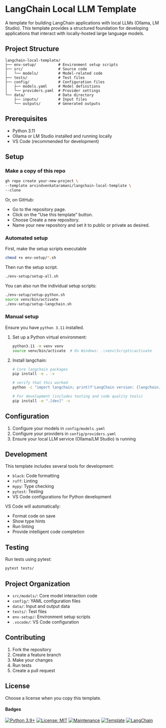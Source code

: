 # LangChain Local LLM Template

A template for building LangChain applications with local LLMs (Ollama, LM Studio). This template provides a structured foundation for developing applications that interact with locally-hosted large language models.

## Project Structure

```
langchain-local-template/
├── env-setup/          # Environment setup scripts
├── src/                # Source code
│   └── models/         # Model-related code
├── tests/              # Test files
├── config/             # Configuration files
│   ├── models.yaml     # Model definitions
│   └── providers.yaml  # Provider settings
└── data/               # Data directory
    ├── inputs/         # Input files
    └── outputs/        # Generated outputs
```

## Prerequisites

- Python 3.11
- Ollama or LM Studio installed and running locally
- VS Code (recommended for development)

## Setup

### Make a copy of this repo
   ```bash
   gh repo create your-new-project \
   --template arvindvenkataramani/langchain-local-template \
   --clone
   ```
Or, on GitHub:
* Go to the repository page.
* Click on the "Use this template" button.
* Choose Create a new repository.
* Name your new repository and set it to public or private as desired.

### Automated setup
First, make the setup scripts executable
   ```bash
   chmod +x env-setup/*.sh
   ```
Then run the setup script.
   ```bash
   ./env-setup/setup-all.sh
   ```

You can also run the individual setup scripts: 
   ```bash
   ./env-setup/setup-python.sh
   source venv/bin/activate
   ./env-setup/setup-langchain.sh
   ```


### Manual setup
Ensure you have `python 3.11` installed.

1. Set up a Python virtual environment:
   ```bash
   python3.11 -m venv venv
   source venv/bin/activate  # On Windows: .\venv\Scripts\activate
   ```
2. Install langchain:
   ```bash
   # Core langchain packages
   pip install -e . -v

   # verify that this worked
   python -c "import langchain; print(f'LangChain version: {langchain.__version__}')"

   # For development (includes testing and code quality tools)
   pip install -e ".[dev]" -v
   ```

## Configuration

1. Configure your models in `config/models.yaml`
2. Configure your providers in `config/providers.yaml`
3. Ensure your local LLM service (Ollama/LM Studio) is running

## Development

This template includes several tools for development:

- `black`: Code formatting
- `ruff`: Linting
- `mypy`: Type checking
- `pytest`: Testing
- VS Code configurations for Python development

VS Code will automatically:
- Format code on save
- Show type hints
- Run linting
- Provide intelligent code completion

## Testing

Run tests using pytest:
```bash
pytest tests/
```

## Project Organization

- `src/models/`: Core model interaction code
- `config/`: YAML configuration files
- `data/`: Input and output data
- `tests/`: Test files
- `env-setup/`: Environment setup scripts
- `.vscode/`: VS Code configuration

## Contributing

1. Fork the repository
2. Create a feature branch
3. Make your changes
4. Run tests
5. Create a pull request

## License
Choose a license when you copy this template.

#### Badges
[![Python 3.9+](https://img.shields.io/badge/python-3.9+-blue.svg)](https://www.python.org/downloads/)
[![License: MIT](https://img.shields.io/badge/License-MIT-yellow.svg)](https://opensource.org/licenses/MIT)
[![Maintenance](https://img.shields.io/badge/Maintained%3F-yes-green.svg)](https://github.com/yourusername/langchain-local-template/graphs/commit-activity)
[![Template](https://img.shields.io/badge/GitHub-Template-green?logo=github)](https://github.com/yourusername/langchain-local-template/generate)
[![LangChain](https://img.shields.io/badge/🦜_LangChain-Powered-blue)](https://github.com/langchain-ai/langchain)
